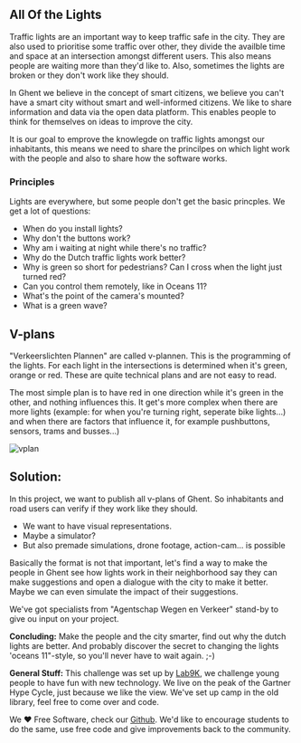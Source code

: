 ## All Of the Lights 

Traffic lights are an important way to keep traffic safe in the city. They are also used to prioritise some traffic over other, they divide the availble time and space at an intersection amongst different users. This also means people are waiting more than they'd like to. Also, sometimes the lights are broken or they don't work like they should. 

In Ghent we believe in the concept of smart citizens, we believe you can't have a smart city without smart and well-informed citizens. We like to share information and data via the open data platform. This enables people to think for themselves on ideas to improve the city. 

It is our goal to emprove the knowlegde on traffic lights amongst our inhabitants, this means we need to share the princilpes on which light work with the people and also to share how the software works. 

### Principles

Lights are everywhere, but some people don't get the basic princples. We get a lot of questions: 

* When do you install lights?
* Why don't the buttons work?
* Why am i waiting at night while there's no traffic?
* Why do the Dutch traffic lights work better?
* Why is green so short for pedestrians? Can I cross when the light just turned red?
* Can you control them remotely, like in Oceans 11?
* What's the point of the camera's mounted?
* What is a green wave?

## V-plans

"Verkeerslichten Plannen" are called v-plannen. This is the programming of the lights. For each light in the intersections is determined when it's green, orange or red. These are quite technical plans and are not easy to read.

The most simple plan is to have red in one direction while it's green in the other, and nothing influences this. It get's more complex when there are more lights (example: for when you're turning right, seperate bike lights...) and when there are factors that influence it, for example pushbuttons, sensors, trams and busses...)

![vplan](https://i.imgur.com/boWT1zx.png)


## Solution: 

In this project, we want to publish all v-plans of Ghent. So inhabitants and road users can verify if they work like they should. 

* We want to have visual representations.
* Maybe a simulator?
* But also premade simulations, drone footage, action-cam... is possible

Basically the format is not that important, let's find a way to make the people in Ghent see how lights work in their neighborhood say they can make suggestions and open a dialogue with the city to make it better. Maybe we can even simulate the impact of their suggestions.

We've got specialists from "Agentschap Wegen en Verkeer" stand-by to give ou input on your project.

**Concluding:** Make the people and the city smarter, find out why the dutch lights are better. And probably discover the secret to changing the lights 'oceans 11"-style, so you'll never have to wait again. ;-) 

**General Stuff:** This challenge was set up by [Lab9K](https://lab9k.github.io/), we challenge young people to have fun with new technology. We live on the peak of the Gartner Hype Cycle, just because we like the view. We've set up camp in the old library, feel free to come over and code. 

We ❤ Free Software, check our [Github](https://github.com/lab9k). We'd like to encourage students to do the same, use free code and give improvements back to the community.